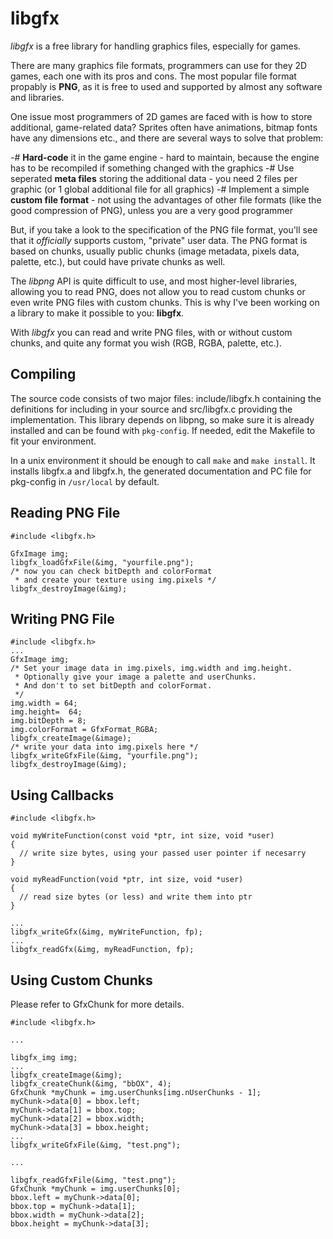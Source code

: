 libgfx
======


*libgfx* is a free library for handling graphics files, especially for games.

There are many graphics file formats, programmers can use for they 2D games,
each one with its pros and cons. The most popular file format propably is
**PNG**, as it is free to used and supported by almost any software and libraries.

One issue most programmers of 2D games are faced with is how to store
additional, game-related data? Sprites often have animations, bitmap fonts
have any dimensions etc., and there are several ways to solve that problem:

 -# **Hard-code** it in the game engine - hard to maintain, because the engine
    has to be recompiled if something changed with the graphics
 -# Use seperated **meta files** storing the additional data - you need 2 files
    per graphic (or 1 global additional file for all graphics)
 -# Implement a simple **custom file format** - not using the advantages of other
    file formats (like the good compression of PNG), unless you are a very
    good programmer

But, if you take a look to the specification of the PNG file format, you'll
see that it *officially* supports custom, "private" user data. The PNG format
is based on chunks, usually public chunks (image metadata, pixels data, palette, etc.),
but could have private chunks as well.

The *libpng* API is quite difficult to use, and most higher-level libraries,
allowing you to read PNG, does not allow you to read custom chunks or even
write PNG files with custom chunks. This is why I've been working on a
library to make it possible to you: **libgfx**.

With *libgfx* you can read and write PNG files, with or without custom chunks,
and quite any format you wish (RGB, RGBA, palette, etc.).


Compiling
---------

The source code consists of two major files: include/libgfx.h containing the
definitions for including in your source and src/libgfx.c providing the
implementation. This library depends on libpng, so make sure it is already
installed and can be found with `pkg-config`. If needed, edit the Makefile to
fit your environment.

In a unix environment it should be enough to call `make` and `make install`.
It installs libgfx.a and libgfx.h, the generated documentation and PC file for
pkg-config in `/usr/local` by default.


Reading PNG File
----------------

~~~~~~~~
#include <libgfx.h>

GfxImage img;
libgfx_loadGfxFile(&img, "yourfile.png");
/* now you can check bitDepth and colorFormat
 * and create your texture using img.pixels */
libgfx_destroyImage(&img);
~~~~~~~~


Writing PNG File
----------------

~~~~~~~~
#include <libgfx.h>
...
GfxImage img;
/* Set your image data in img.pixels, img.width and img.height.
 * Optionally give your image a palette and userChunks.
 * And don't to set bitDepth and colorFormat.
 */
img.width = 64;
img.height=  64;
img.bitDepth = 8;
img.colorFormat = GfxFormat_RGBA;
libgfx_createImage(&image);
/* write your data into img.pixels here */
libgfx_writeGfxFile(&img, "yourfile.png");
libgfx_destroyImage(&img);
~~~~~~~~


Using Callbacks
---------------

~~~~~~~~
#include <libgfx.h>

void myWriteFunction(const void *ptr, int size, void *user)
{
  // write size bytes, using your passed user pointer if necesarry
}

void myReadFunction(void *ptr, int size, void *user)
{
  // read size bytes (or less) and write them into ptr
}

...
libgfx_writeGfx(&img, myWriteFunction, fp);
...
libgfx_readGfx(&img, myReadFunction, fp);
~~~~~~~~


Using Custom Chunks
-------------------

Please refer to GfxChunk for more details.

~~~~~~~~
#include <libgfx.h>

...

libgfx_img img;
...
libgfx_createImage(&img);
libgfx_createChunk(&img, "bbOX", 4);
GfxChunk *myChunk = img.userChunks[img.nUserChunks - 1];
myChunk->data[0] = bbox.left;
myChunk->data[1] = bbox.top;
myChunk->data[2] = bbox.width;
myChunk->data[3] = bbox.height;
...
libgfx_writeGfxFile(&img, "test.png");

...

libgfx_readGfxFile(&img, "test.png");
GfxChunk *myChunk = img.userChunks[0];
bbox.left = myChunk->data[0];
bbox.top = myChunk->data[1];
bbox.width = myChunk->data[2];
bbox.height = myChunk->data[3];
~~~~~~~~

